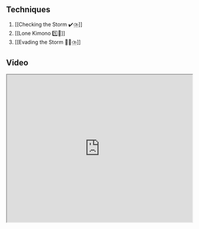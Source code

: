 ## Techniques

1. [[Checking the Storm ✔️⛈️]]
2. [[Lone Kimono 1️⃣👘]]
3. [[Evading the Storm 🏃‍♀️⛈️]]
## Video

<iframe src="https://www.youtube.com/embed/TF0fgz7zemw" width="100%" height="400"></iframe>
